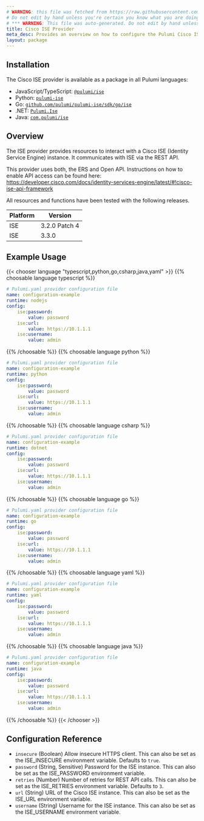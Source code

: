 ```yaml
---
# WARNING: this file was fetched from https://raw.githubusercontent.com/pulumi/pulumi-ise/v0.2.2/docs/_index.md
# Do not edit by hand unless you're certain you know what you are doing!
# *** WARNING: This file was auto-generated. Do not edit by hand unless you're certain you know what you are doing! ***
title: Cisco ISE Provider
meta_desc: Provides an overview on how to configure the Pulumi Cisco ISE provider.
layout: package
---
```

## Installation

The Cisco ISE provider is available as a package in all Pulumi languages:

* JavaScript/TypeScript: [`@pulumi/ise`](https://www.npmjs.com/package/@pulumi/ise)
* Python: [`pulumi-ise`](https://pypi.org/project/pulumi-ise/)
* Go: [`github.com/pulumi/pulumi-ise/sdk/go/ise`](https://github.com/pulumi/pulumi-ise)
* .NET: [`Pulumi.Ise`](https://www.nuget.org/packages/Pulumi.Ise)
* Java: [`com.pulumi/ise`](https://central.sonatype.com/artifact/com.pulumi/ise)
## Overview

The ISE provider provides resources to interact with a Cisco ISE (Identity Service Engine) instance. It communicates with ISE via the REST API.

This provider uses both, the ERS and Open API. Instructions on how to enable API access can be found here: <https://developer.cisco.com/docs/identity-services-engine/latest/#!cisco-ise-api-framework>

All resources and functions have been tested with the following releases.

| Platform |    Version    |
|----------|---------------|
| ISE      | 3.2.0 Patch 4 |
| ISE      | 3.3.0         |
## Example Usage

{{< chooser language "typescript,python,go,csharp,java,yaml" >}}
{{% choosable language typescript %}}
```yaml
# Pulumi.yaml provider configuration file
name: configuration-example
runtime: nodejs
config:
    ise:password:
        value: password
    ise:url:
        value: https://10.1.1.1
    ise:username:
        value: admin

```

{{% /choosable %}}
{{% choosable language python %}}
```yaml
# Pulumi.yaml provider configuration file
name: configuration-example
runtime: python
config:
    ise:password:
        value: password
    ise:url:
        value: https://10.1.1.1
    ise:username:
        value: admin

```

{{% /choosable %}}
{{% choosable language csharp %}}
```yaml
# Pulumi.yaml provider configuration file
name: configuration-example
runtime: dotnet
config:
    ise:password:
        value: password
    ise:url:
        value: https://10.1.1.1
    ise:username:
        value: admin

```

{{% /choosable %}}
{{% choosable language go %}}
```yaml
# Pulumi.yaml provider configuration file
name: configuration-example
runtime: go
config:
    ise:password:
        value: password
    ise:url:
        value: https://10.1.1.1
    ise:username:
        value: admin

```

{{% /choosable %}}
{{% choosable language yaml %}}
```yaml
# Pulumi.yaml provider configuration file
name: configuration-example
runtime: yaml
config:
    ise:password:
        value: password
    ise:url:
        value: https://10.1.1.1
    ise:username:
        value: admin

```

{{% /choosable %}}
{{% choosable language java %}}
```yaml
# Pulumi.yaml provider configuration file
name: configuration-example
runtime: java
config:
    ise:password:
        value: password
    ise:url:
        value: https://10.1.1.1
    ise:username:
        value: admin

```

{{% /choosable %}}
{{< /chooser >}}
## Configuration Reference

- `insecure` (Boolean) Allow insecure HTTPS client. This can also be set as the ISE_INSECURE environment variable. Defaults to `true`.
- `password` (String, Sensitive) Password for the ISE instance. This can also be set as the ISE_PASSWORD environment variable.
- `retries` (Number) Number of retries for REST API calls. This can also be set as the ISE_RETRIES environment variable. Defaults to `3`.
- `url` (String) URL of the Cisco ISE instance. This can also be set as the ISE_URL environment variable.
- `username` (String) Username for the ISE instance. This can also be set as the ISE_USERNAME environment variable.